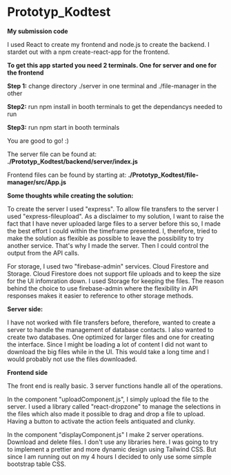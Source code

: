 # Prototyp_Kodtest
 **My submission code**

I used React to create my frontend and node.js to create the backend. I stardet out with a npm create-react-app for the frontend. 

**To get this app started you need 2 terminals. One for server and one for the frontend**

**Step 1:** change directory ./server in one terminal and ./file-manager in the other

**Step2:** run npm install in booth terminals to get the dependancys needed to run

**Step3:** run npm start in booth terminals 

You are good to go! :) 

The server file can be found at: **./Prototyp_Kodtest/backend/server/index.js**

Frontend files can be found by starting at: **./Prototyp_Kodtest/file-manager/src/App.js**



**Some thoughts while creating the solution:**

To create the server I used "express". To allow file transfers to the server I used "express-fileupload". 
As a disclaimer to my solution, I want to raise the fact that I have never uploaded large files to a server before this so, I made the best effort I could within the timeframe presented. 
I, therefore, tried to make the solution as flexible as possible to leave the possibility to try another service. 
That's why I made the server. Then I could control the output from the API calls. 

For storage, I used two "firebase-admin" services. Cloud Firestore and Storage. Cloud Firestore does not support file uploads and to keep the size for the UI infomration down. I used Storage for keeping the files. 
The reason behind the choice to use firebase-admin where the flexibility in API responses makes it easier to reference to other storage methods. 


**Server side:**

I have not worked with file transfers before, therefore, wanted to create a server to handle the management of database contacts. 
I also wanted to create two databases. One optimized for larger files and one for creating the interface. 
Since I might be loading a lot of content I did not want to download the big files while in the UI.
This would take a long time and I would probably not use the files downloaded. 


**Frontend side**

The front end is really basic. 3 server functions handle all of the operations. 

In the component "uploadComponent.js", I simply upload the file to the server. 
I used a library called "react-dropzone" to manage the selections in the files which also made it possible to drag and drop a file to upload. 
Having a button to activate the action feels antiquated and clunky. 

In the component "displayComponent.js" I make 2 server operations. Download and delete files. 
I don't use any libraries here. I was going to try to implement a prettier and more dynamic design using Tailwind CSS. 
But since I am running out on my 4 hours I decided to only use some simple bootstrap table CSS.




